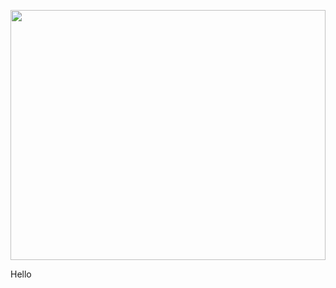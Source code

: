 <p align="center">
<img src="https://media.giphy.com/media/lcySndwSDLxC4eOU86/giphy.gif" width="100%" height = "400" />
</p>

<p>Hello </p>

